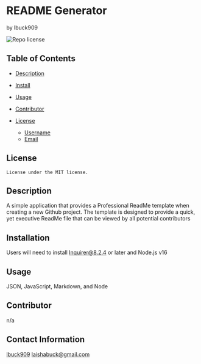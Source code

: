 # README Generator
  by lbuck909
 
  ![Repo license](https://img.shields.io/badge/license-${license}-blue.svg)

## Table of Contents
  * [Description](#description)
  * [Install](#install)
  * [Usage](#usage)
  * [Contributor](#contributor)
  
* [License](#license)

  * [ Username](#username)
  * [Email](#email)
  

## License
    
    License under the MIT license.
 

## Description
  A simple application that provides a Professional ReadMe template when creating a new Github project. The template is designed to provide a quick, yet executive ReadMe file that can be viewed by all potential contributors
## Installation
  Users will need to install Inquirer@8.2.4 or later  and Node.js v16

## Usage
  JSON, JavaScript, Markdown, and Node

## Contributor
  n/a
  
## Contact Information
  [lbuck909](https://github.com/lbuck909)
  laishabuck@gmail.com